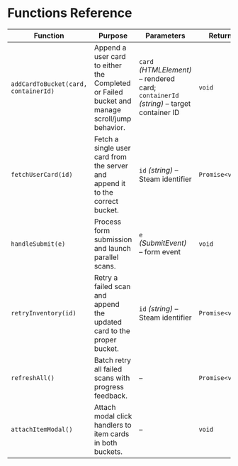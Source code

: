 # Functions Reference

| Function                             | Purpose                                                                                      | Parameters                                                                             | Returns         | Used In                               |
| ------------------------------------ | -------------------------------------------------------------------------------------------- | -------------------------------------------------------------------------------------- | --------------- | ------------------------------------- |
| `addCardToBucket(card, containerId)` | Append a user card to either the Completed or Failed bucket and manage scroll/jump behavior. | `card` _(HTMLElement)_ – rendered card; `containerId` _(string)_ – target container ID | `void`          | `static/submit.js`, `static/retry.js` |
| `fetchUserCard(id)`                  | Fetch a single user card from the server and append it to the correct bucket.                | `id` _(string)_ – Steam identifier                                                     | `Promise<void>` | `static/submit.js`                    |
| `handleSubmit(e)`                    | Process form submission and launch parallel scans.                                           | `e` _(SubmitEvent)_ – form event                                                       | `void`          | `static/submit.js`                    |
| `retryInventory(id)`                 | Retry a failed scan and append the updated card to the proper bucket.                        | `id` _(string)_ – Steam identifier                                                     | `Promise<void>` | `static/retry.js`                     |
| `refreshAll()`                       | Batch retry all failed scans with progress feedback.                                         | –                                                                                      | `Promise<void>` | `static/retry.js`                     |
| `attachItemModal()`                  | Attach modal click handlers to item cards in both buckets.                                   | –                                                                                      | `void`          | `static/retry.js`                     |

